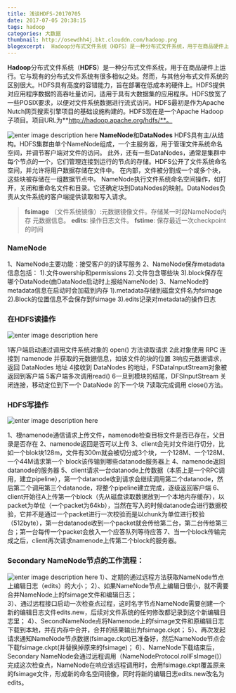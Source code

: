 ```yaml
---
title: 浅谈HDFS-20170705
date: 2017-07-05 20:38:15
tags: hadoop
categories: 大数据
thumbnail: http://osewdhh4j.bkt.clouddn.com/hadoop.png
blogexcerpt:  Hadoop分布式文件系统（HDFS）是一种分布式文件系统，用于在商品硬件上运行。它与现有的分布式文件系统有很多相似之处。然而，与其他分布式文件系统的区别很大。HDFS具有高度的容错能力，旨在部署在低成本的硬件上。HDFS提供对应用程序数据的高吞吐量访问，适用于具有大数据集的应用程序。HDFS现在是一个Apache Hadoop子项目。项目URL为http://hadoop.apache.org/hdfs/。
---
```


**Hadoop**分布式文件系统（**HDFS**）是一种分布式文件系统，用于在商品硬件上运行。它与现有的分布式文件系统有很多相似之处。然而，与其他分布式文件系统的区别很大。HDFS具有高度的容错能力，旨在部署在低成本的硬件上。HDFS提供对应用程序数据的高吞吐量访问，适用于具有大数据集的应用程序。HDFS放宽了一些POSIX要求，以便对文件系统数据进行流式访问。HDFS最初是作为Apache Nutch网页搜索引擎项目的基础设施构建的。HDFS现在是一个Apache Hadoop子项目。项目URL为**http://hadoop.apache.org/hdfs/**。

![enter image description here](http://osewdhh4j.bkt.clouddn.com/20170705200211.png)
**NameNode**和**DataNodes**
HDFS具有主/从结构。HDFS集群由单个NameNode组成，一个主服务器，用于管理文件系统命名空间，并调节客户端对文件的访问。
此外，还有一些DataNodes，通常是集群中每个节点的一个，它们管理连接到运行的节点的存储。HDFS公开了文件系统命名空间，并允许将用户数据存储在文件中。
在内部，文件被分割成一个或多个块，这些块被存储在一组数据节点中。
NameNode执行文件系统命名空间操作，如打开，关闭和重命名文件和目录。它还确定块到DataNodes的映射。DataNodes负责从文件系统的客户端提供读取和写入请求。

>  **fsimage** （文件系统镜像）:元数据镜像文件。存储某一时段NameNode内存 元数据信息。
>  **edits**: 操作日志文件。
> **fstime**: 保存最近一次checkpoint的时间

### NameNode
1、NameNode主要功能：接受客户的的读写服务
2、NameNode保存metadata信息包括：
1).文件owership和permissions
2).文件包含哪些块
3).block保存在哪个DataNode(由DataNode启动时上报给NameNode)
3、NameNode的metadata信息在启动时会加载到内存
1).metadata存储到磁盘文件名为fsimage
2).Block的位置信息不会保存到fsimage
3).edits记录对metadata的操作日志

### 在HDFS读操作
![enter image description here](http://osewdhh4j.bkt.clouddn.com/20170705202040.png)

1客户端启动通过调用文件系统对象的 open() 方法读取请求
2此对象使用 RPC 连接到 namenode 并获取的元数据信息，如该文件的块的位置
3响应元数据请求，返回 DataNodes 地址
4接收到 DataNodes 的地址，FSDataInputStream对象被返回到客户端
5客户端多次调用read()
6一旦到模块的结尾，DFSInputStream 关闭连接，移动定位到下一个 DataNode 的下一个块
7读取完成调用 close()方法。


### HDFS写操作
![enter image description here](http://osewdhh4j.bkt.clouddn.com/20170705202053.png)

1、根namenode通信请求上传文件，namenode检查目标文件是否已存在，父目录是否存在 
2、namenode返回是否可以上传 
3、client会先对文件进行切分，比如一个blok块128m，文件有300m就会被切分成3个块，一个128M、一个128M、一个44M请求第一个 block该传输到哪些datanode服务器上 
4、namenode返回datanode的服务器 
5、client请求一台datanode上传数据（本质上是一个RPC调用，建立pipeline），第一个datanode收到请求会继续调用第二个datanode，然后第二个调用第三个datanode，将整个pipeline建立完成，逐级返回客户端 
6、client开始往A上传第一个block（先从磁盘读取数据放到一个本地内存缓存），以packet为单位（一个packet为64kb），当然在写入的时候datanode会进行数据校验，它并不是通过一个packet进行一次校验而是以chunk为单位进行校验（512byte），第一台datanode收到一个packet就会传给第二台，第二台传给第三台；第一台每传一个packet会放入一个应答队列等待应答 
7、当一个block传输完成之后，client再次请求namenode上传第二个block的服务器。



### Secondary NameNode节点的工作流程： 
![enter image description here](http://osewdhh4j.bkt.clouddn.com/20170705202221.png)
       1）、定期的通过远程方法获取NameNode节点上编辑日志（edits）的大小； 
       2）、如果NameNode节点上编辑日很小，就不需要合并NameNode上的fsimage文件和编辑日志；   
       3）、通过远程接口启动一次检查点过程，这时名字节点NameNode需要创建一个新的编辑日志文件edits.new，后续对文件系统的任何修改都记录到这个新编辑日志里； 
       4）、SecondNameNode点将Namenode上的fsimage文件和原编辑日志下载到本地，并在内存中合并，合并的结果输出为fsimage.ckpt； 
       5）、再次发起请求通知NameNode节点数据(fsimage.ckpt)已准备好，然后NameNode节点会下载fsimage.ckpt(并替换掉原来的fsimage)； 
       6）、NameNode下载结束后，Secondary NameNode会通过远程调用（NameNodeProtocol.rollFsImage()）完成这次检查点，NameNode在响应该远程调用时，会用fsimage.ckpt覆盖原来的fsimage文件，形成新的命名空间镜像，同时将新的编辑日志edits.new改名为edits。 
